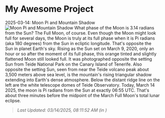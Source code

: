 # My Awesome Project

<!-- APOD Start -->
2025-03-14: Moon Pi and Mountain Shadow
![Moon Pi and Mountain Shadow](https://apod.nasa.gov/apod/image/2503/MoonriseShadowDLopez_1024.jpg)
What phase of the Moon is 3.14 radians from the Sun? The Full Moon, of course. Even though the Moon might look full for several days, the Moon is truly at its full phase when it is Pi radians (aka 180 degrees) from the Sun in ecliptic longitude. That's opposite the Sun in planet Earth's sky. Rising as the Sun set on March 9, 2020, only an hour or so after the moment of its full phase, this orange tinted and slightly flattened Moon still looked full. It was photographed opposite the setting Sun from Teide National Park on the Canary Island of Tenerife. Also opposite the setting Sun, seen from near the Teide volcano peak about 3,500 meters above sea level, is the mountain's rising triangular shadow extending into Earth's dense atmosphere. Below the distant ridge line on the left are the white telescope domes of Teide Observatory. Today, March 14 2025, the moon is Pi radians from the Sun at exactly 06:55 UTC. That's about three minutes before the midpoint of the March Full Moon's total lunar eclipse.
> _Last Updated: 03/14/2025, 08:11:52 AM (in )_
<!-- APOD End -->
